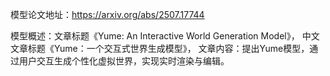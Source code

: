模型论文地址：https://arxiv.org/abs/2507.17744

模型概述：文章标题《Yume: An Interactive World Generation Model》，
中文文章标题《Yume：一个交互式世界生成模型》，
文章内容：提出Yume模型，通过用户交互生成个性化虚拟世界，实现实时渲染与编辑。
